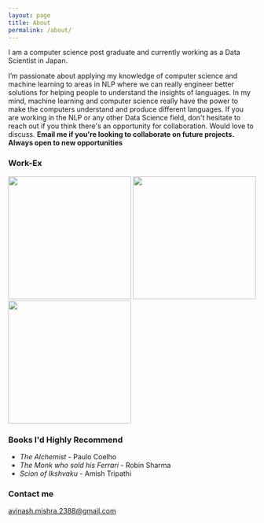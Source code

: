 ```yaml
---
layout: page
title: About
permalink: /about/
---
```


I am a computer science post graduate and currently working as a Data Scientist in Japan.

I’m passionate about applying my knowledge of computer science and machine learning to areas in NLP where we can really engineer better solutions for helping people to understand the insights of languages. In my mind, machine learning and computer science really have the power to make the computers understand and produce different languages. If you are working in the NLP or any other Data Science field, don't hesitate to reach out if you think there's an opportunity for collaboration. Would love to discuss.
**Email me if you're looking to collaborate on future projects. Always open to new opportunities**

### Work-Ex

<img src="{{ site.baseurl }}/images/infosys.jpg" width="250">           <img src="{{ site.baseurl }}/images/rakuten.jpg" width="250">           <img src="{{ site.baseurl }}/images/psinc.png" width="250">


### Books I'd Highly Recommend

* *The Alchemist* - Paulo Coelho
* *The Monk who sold his Ferrari* - Robin Sharma
* *Scion of Ikshvaku* - Amish Tripathi

### Contact me

[avinash.mishra.2388@gmail.com](mailto:avinash.mishra.2388@gmail.com)
